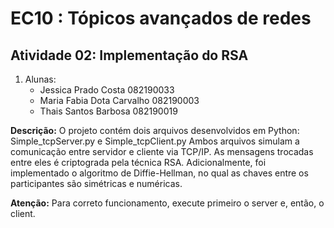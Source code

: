 # EC10 : Tópicos avançados de redes
## Atividade 02: Implementação do RSA 

1. Alunas: 
    - Jessica Prado Costa          082190033
    - Maria Fabia Dota Carvalho    082190003
    - Thais Santos Barbosa         082190019

**Descrição:** O projeto contém dois arquivos desenvolvidos em Python: Simple_tcpServer.py e Simple_tcpClient.py
Ambos arquivos simulam a comunicação entre servidor e cliente via TCP/IP. As mensagens trocadas entre eles é criptograda pela técnica RSA.
Adicionalmente, foi implementado o algoritmo de Diffie-Hellman, no qual as chaves entre os participantes são simétricas e numéricas.

**Atenção:** Para correto funcionamento, execute primeiro o server e, então, o client.
